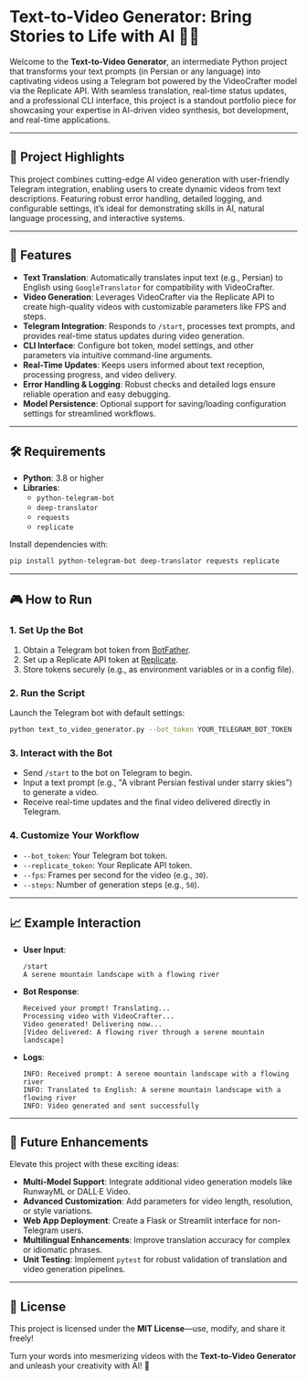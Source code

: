 # Text-to-Video Generator: Bring Stories to Life with AI 🎥✨

Welcome to the **Text-to-Video Generator**, an intermediate Python project that transforms your text prompts (in Persian or any language) into captivating videos using a Telegram bot powered by the VideoCrafter model via the Replicate API. With seamless translation, real-time status updates, and a professional CLI interface, this project is a standout portfolio piece for showcasing your expertise in AI-driven video synthesis, bot development, and real-time applications.

---

## 🌟 Project Highlights
This project combines cutting-edge AI video generation with user-friendly Telegram integration, enabling users to create dynamic videos from text descriptions. Featuring robust error handling, detailed logging, and configurable settings, it’s ideal for demonstrating skills in AI, natural language processing, and interactive systems.

---

## 🚀 Features
- **Text Translation**: Automatically translates input text (e.g., Persian) to English using `GoogleTranslator` for compatibility with VideoCrafter.
- **Video Generation**: Leverages VideoCrafter via the Replicate API to create high-quality videos with customizable parameters like FPS and steps.
- **Telegram Integration**: Responds to `/start`, processes text prompts, and provides real-time status updates during video generation.
- **CLI Interface**: Configure bot token, model settings, and other parameters via intuitive command-line arguments.
- **Real-Time Updates**: Keeps users informed about text reception, processing progress, and video delivery.
- **Error Handling & Logging**: Robust checks and detailed logs ensure reliable operation and easy debugging.
- **Model Persistence**: Optional support for saving/loading configuration settings for streamlined workflows.

---

## 🛠️ Requirements
- **Python**: 3.8 or higher
- **Libraries**:
  - `python-telegram-bot`
  - `deep-translator`
  - `requests`
  - `replicate`

Install dependencies with:
```bash
pip install python-telegram-bot deep-translator requests replicate
```

---

## 🎮 How to Run

### 1. Set Up the Bot
1. Obtain a Telegram bot token from [BotFather](https://t.me/BotFather).
2. Set up a Replicate API token at [Replicate](https://replicate.com).
3. Store tokens securely (e.g., as environment variables or in a config file).

### 2. Run the Script
Launch the Telegram bot with default settings:
```bash
python text_to_video_generator.py --bot_token YOUR_TELEGRAM_BOT_TOKEN --replicate_token YOUR_REPLICATE_API_TOKEN
```

### 3. Interact with the Bot
- Send `/start` to the bot on Telegram to begin.
- Input a text prompt (e.g., "A vibrant Persian festival under starry skies") to generate a video.
- Receive real-time updates and the final video delivered directly in Telegram.

### 4. Customize Your Workflow
- `--bot_token`: Your Telegram bot token.
- `--replicate_token`: Your Replicate API token.
- `--fps`: Frames per second for the video (e.g., `30`).
- `--steps`: Number of generation steps (e.g., `50`).

---

## 📈 Example Interaction
- **User Input**:
  ```
  /start
  A serene mountain landscape with a flowing river
  ```
- **Bot Response**:
  ```
  Received your prompt! Translating...
  Processing video with VideoCrafter...
  Video generated! Delivering now...
  [Video delivered: A flowing river through a serene mountain landscape]
  ```
- **Logs**:
  ```
  INFO: Received prompt: A serene mountain landscape with a flowing river
  INFO: Translated to English: A serene mountain landscape with a flowing river
  INFO: Video generated and sent successfully
  ```

---

## 🔮 Future Enhancements
Elevate this project with these exciting ideas:
- **Multi-Model Support**: Integrate additional video generation models like RunwayML or DALL·E Video.
- **Advanced Customization**: Add parameters for video length, resolution, or style variations.
- **Web App Deployment**: Create a Flask or Streamlit interface for non-Telegram users.
- **Multilingual Enhancements**: Improve translation accuracy for complex or idiomatic phrases.
- **Unit Testing**: Implement `pytest` for robust validation of translation and video generation pipelines.

---

## 📜 License
This project is licensed under the **MIT License**—use, modify, and share it freely!

Turn your words into mesmerizing videos with the **Text-to-Video Generator** and unleash your creativity with AI! 🚀